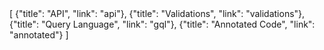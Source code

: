 <div class="navjson">
    [
        {"title": "API", "link": "api"},
        {"title": "Validations", "link": "validations"},
        {"title": "Query Language", "link": "gql"},
        {"title": "Annotated Code", "link": "annotated"}
    ]
</div>